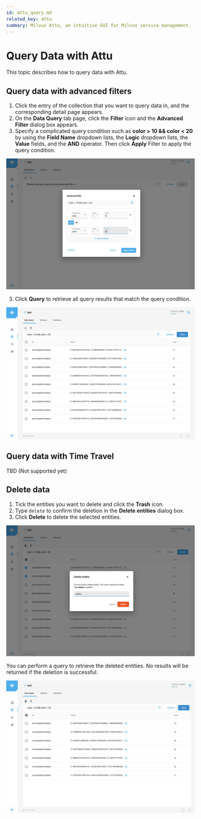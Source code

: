 ```yaml
---
id: attu_query.md
related_key: attu
summary: Milvus Attu, an intuitive GUI for Milvus service management.
---
```


# Query Data with Attu

This topic describes how to query data with Attu.

## Query data with advanced filters

1. Click the entry of the collection that you want to query data in, and the corresponding detail page appears.
2. On the **Data Query** tab page, click the **Filter** icon and the **Advanced Filter** dialog box appears.
3. Specify a complicated query condition such as **color > 10 && color < 20** by using the **Field Name** dropdown lists, the **Logic** dropdown lists, the **Value** fields, and the **AND** operator. Then click **Apply** Filter to apply the query condition.

![Query Data](../../../../assets/insight_query1.png)

3. Click **Query** to retrieve all query results that match the query condition.

![Query Data](../../../../assets/insight_query2.png)

## Query data with Time Travel

TBD (Not supported yet)

## Delete data

1. Tick the entities you want to delete and click the **Trash** icon.
2. Type `delete` to confirm the deletion in the **Delete entities** dialog box.
3. Click **Delete** to delete the selected entities.

![Delete Data](../../../../assets/insight_query3.png)

You can perform a query to retrieve the deleted entities. No results will be returned if the deletion is successful.

![Delete Data](../../../../assets/insight_query4.png)
